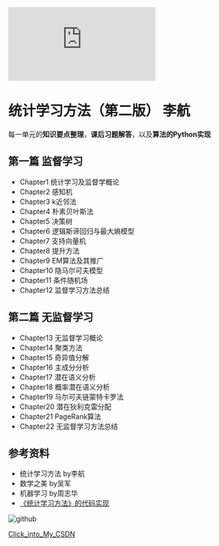 ![Hits](https://www.smirkcao.info/hit_gits/Statistical-Learning/README.md)
# 统计学习方法（第二版） 李航

 每一单元的**知识要点整理**，**课后习题解答**，以及**算法的Python实现**

## 第一篇 监督学习
* Chapter1  统计学习及监督学概论
* Chapter2  感知机
* Chapter3  k近邻法
* Chapter4  朴素贝叶斯法
* Chapter5  决策树
* Chapter6  逻辑斯谛回归与最大熵模型
* Chapter7  支持向量机
* Chapter8  提升方法
* Chapter9  EM算法及其推广
* Chapter10  隐马尔可夫模型
* Chapter11  条件随机场
* Chapter12  监督学习方法总结
## 第二篇 无监督学习
* Chapter13  无监督学习概论
* Chapter14  聚类方法
* Chapter15  奇异值分解
* Chapter16  主成分分析
* Chapter17  潜在语义分析
* Chapter18  概率潜在语义分析
* Chapter19  马尔可夫链蒙特卡罗法
* Chapter20  潜在狄利克雷分配
* Chapter21  PageRank算法
* Chapter22  无监督学习方法总结



## 参考资料

* 统计学习方法 by李航   
* 数学之美 by吴军
* 机器学习 by周志华
* [《统计学习方法》的代码实现](https://github.com/fengdu78/lihang-code)





![github](https://github.com/librauee/Reptile/blob/master/image/vx_code.jpg)
    

[Click_into_My_CSDN](http://blog.csdn.net/lyc44813418)
